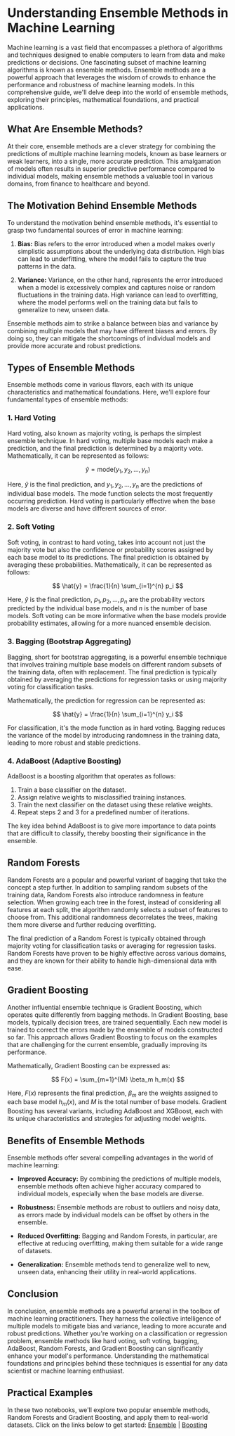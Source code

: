 # Understanding Ensemble Methods in Machine Learning

Machine learning is a vast field that encompasses a plethora of algorithms and techniques designed to enable computers to learn from data and make predictions or decisions. One fascinating subset of machine learning algorithms is known as ensemble methods. Ensemble methods are a powerful approach that leverages the wisdom of crowds to enhance the performance and robustness of machine learning models. In this comprehensive guide, we'll delve deep into the world of ensemble methods, exploring their principles, mathematical foundations, and practical applications.

## What Are Ensemble Methods?

At their core, ensemble methods are a clever strategy for combining the predictions of multiple machine learning models, known as base learners or weak learners, into a single, more accurate prediction. This amalgamation of models often results in superior predictive performance compared to individual models, making ensemble methods a valuable tool in various domains, from finance to healthcare and beyond.

## The Motivation Behind Ensemble Methods

To understand the motivation behind ensemble methods, it's essential to grasp two fundamental sources of error in machine learning:

1. **Bias:** Bias refers to the error introduced when a model makes overly simplistic assumptions about the underlying data distribution. High bias can lead to underfitting, where the model fails to capture the true patterns in the data.

2. **Variance:** Variance, on the other hand, represents the error introduced when a model is excessively complex and captures noise or random fluctuations in the training data. High variance can lead to overfitting, where the model performs well on the training data but fails to generalize to new, unseen data.

Ensemble methods aim to strike a balance between bias and variance by combining multiple models that may have different biases and errors. By doing so, they can mitigate the shortcomings of individual models and provide more accurate and robust predictions.

## Types of Ensemble Methods

Ensemble methods come in various flavors, each with its unique characteristics and mathematical foundations. Here, we'll explore four fundamental types of ensemble methods:

### 1. Hard Voting

Hard voting, also known as majority voting, is perhaps the simplest ensemble technique. In hard voting, multiple base models each make a prediction, and the final prediction is determined by a majority vote. Mathematically, it can be represented as follows:

$$
\hat{y} = \text{mode}(y_1, y_2, \ldots, y_n)
$$

Here, $\hat{y}$ is the final prediction, and $y_1, y_2, \ldots, y_n$ are the predictions of individual base models. The mode function selects the most frequently occurring prediction. Hard voting is particularly effective when the base models are diverse and have different sources of error.

### 2. Soft Voting

Soft voting, in contrast to hard voting, takes into account not just the majority vote but also the confidence or probability scores assigned by each base model to its predictions. The final prediction is obtained by averaging these probabilities. Mathematically, it can be represented as follows:

$$
\hat{y} = \frac{1}{n} \sum_{i=1}^{n} p_i
$$

Here, $\hat{y}$ is the final prediction, $p_1, p_2, \ldots, p_n$ are the probability vectors predicted by the individual base models, and $n$ is the number of base models. Soft voting can be more informative when the base models provide probability estimates, allowing for a more nuanced ensemble decision.

### 3. Bagging (Bootstrap Aggregating)

Bagging, short for bootstrap aggregating, is a powerful ensemble technique that involves training multiple base models on different random subsets of the training data, often with replacement. The final prediction is typically obtained by averaging the predictions for regression tasks or using majority voting for classification tasks.

Mathematically, the prediction for regression can be represented as:

$$
\hat{y} = \frac{1}{n} \sum_{i=1}^{n} y_i
$$

For classification, it's the mode function as in hard voting. Bagging reduces the variance of the model by introducing randomness in the training data, leading to more robust and stable predictions.

### 4. AdaBoost (Adaptive Boosting)

AdaBoost is a boosting algorithm that operates as follows:

1. Train a base classifier on the dataset.
2. Assign relative weights to misclassified training instances.
3. Train the next classifier on the dataset using these relative weights.
4. Repeat steps 2 and 3 for a predefined number of iterations.

The key idea behind AdaBoost is to give more importance to data points that are difficult to classify, thereby boosting their significance in the ensemble.

## Random Forests

Random Forests are a popular and powerful variant of bagging that take the concept a step further. In addition to sampling random subsets of the training data, Random Forests also introduce randomness in feature selection. When growing each tree in the forest, instead of considering all features at each split, the algorithm randomly selects a subset of features to choose from. This additional randomness decorrelates the trees, making them more diverse and further reducing overfitting.

The final prediction of a Random Forest is typically obtained through majority voting for classification tasks or averaging for regression tasks. Random Forests have proven to be highly effective across various domains, and they are known for their ability to handle high-dimensional data with ease.

## Gradient Boosting

Another influential ensemble technique is Gradient Boosting, which operates quite differently from bagging methods. In Gradient Boosting, base models, typically decision trees, are trained sequentially. Each new model is trained to correct the errors made by the ensemble of models constructed so far. This approach allows Gradient Boosting to focus on the examples that are challenging for the current ensemble, gradually improving its performance.

Mathematically, Gradient Boosting can be expressed as:

$$
F(x) = \sum_{m=1}^{M} \beta_m h_m(x)
$$

Here, $F(x)$ represents the final prediction, $\beta_m$ are the weights assigned to each base model $h_m(x)$, and $M$ is the total number of base models. Gradient Boosting has several variants, including AdaBoost and XGBoost, each with its unique characteristics and strategies for adjusting model weights.

## Benefits of Ensemble Methods

Ensemble methods offer several compelling advantages in the world of machine learning:

- **Improved Accuracy:** By combining the predictions of multiple models, ensemble methods often achieve higher accuracy compared to individual models, especially when the base models are diverse.

- **Robustness:** Ensemble methods are robust to outliers and noisy data, as errors made by individual models can be offset by others in the ensemble.

- **Reduced Overfitting:** Bagging and Random Forests, in particular, are effective at reducing overfitting, making them suitable for a wide range of datasets.

- **Generalization:** Ensemble methods tend to generalize well to new, unseen data, enhancing their utility in real-world applications.

## Conclusion

In conclusion, ensemble methods are a powerful arsenal in the toolbox of machine learning practitioners. They harness the collective intelligence of multiple models to mitigate bias and variance, leading to more accurate and robust predictions. Whether you're working on a classification or regression problem, ensemble methods like hard voting, soft voting, bagging, AdaBoost, Random Forests, and Gradient Boosting can significantly enhance your model's performance. Understanding the mathematical foundations and principles behind these techniques is essential for any data scientist or machine learning enthusiast.

## Practical Examples

In these two notebooks, we'll explore two popular ensemble methods, Random Forests and Gradient Boosting, and apply them to real-world datasets. Click on the links below to get started:
[Ensemble](/1_Supervised_Learning/8_Ensemble_Learning/ensemble.ipynb) | [Boosting](/1_Supervised_Learning/8_Ensemble_Learning/boosting.ipynb)
